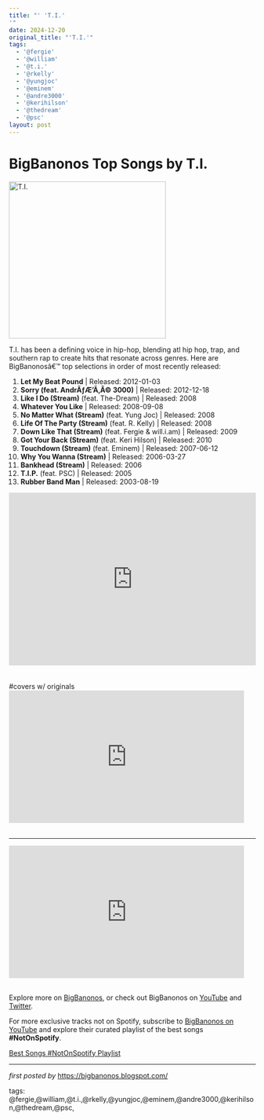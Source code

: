 ```yaml
---
title: "' 'T.I.'
'"
date: 2024-12-20
original_title: "'T.I.'"
tags:
  - '@fergie'
  - '@william'
  - '@t.i.'
  - '@rkelly'
  - '@yungjoc'
  - '@eminem'
  - '@andre3000'
  - '@kerihilson'
  - '@thedream'
  - '@psc'
layout: post
---
```

<h1>BigBanonos Top Songs by T.I.</h1>
<div class="separator"> <a href="https://www.billboard.com/wp-content/uploads/media/T.I.-press-photo-02-billboard-a-32-1548.jpg?w=1024" > <img alt="T.I." border="0" width="320" data-original-height="480" data-original-width="640" src="https://www.billboard.com/wp-content/uploads/media/T.I.-press-photo-02-billboard-a-32-1548.jpg?w=1024"/> </a>
</div>
<p>T.I. has been a defining voice in hip-hop, blending atl hip hop, trap, and southern rap to create hits that resonate across genres. Here are BigBanonosâ€™ top selections in order of most recently released:</p> <ol> <li><strong>Let My Beat Pound</strong> | Released: 2012-01-03</li> <li><strong>Sorry (feat. AndrÃƒÆ’Ã‚Â© 3000)</strong> | Released: 2012-12-18</li> <li><strong>Like I Do (Stream)</strong> (feat. The-Dream) | Released: 2008</li> <li><strong>Whatever You Like</strong> | Released: 2008-09-08</li> <li><strong>No Matter What (Stream)</strong> (feat. Yung Joc) | Released: 2008</li> <li><strong>Life Of The Party (Stream)</strong> (feat. R. Kelly) | Released: 2008</li> <li><strong>Down Like That (Stream)</strong> (feat. Fergie & will.i.am) | Released: 2009</li> <li><strong>Got Your Back (Stream)</strong> (feat. Keri Hilson) | Released: 2010</li> <li><strong>Touchdown (Stream)</strong> (feat. Eminem) | Released: 2007-06-12</li> <li><strong>Why You Wanna (Stream)</strong> | Released: 2006-03-27</li> <li><strong>Bankhead (Stream)</strong> | Released: 2006</li> <li><strong>T.I.P.</strong> (feat. PSC) | Released: 2005</li> <li><strong>Rubber Band Man</strong> | Released: 2003-08-19</li>
</ol> <div> <iframe src="https://open.spotify.com/embed/playlist/6Hz4AYn1k8tXLiJomAyaQ5?utm_source=generator" width="100%" height="352" frameborder="0" allowfullscreen="" allow="autoplay; clipboard-write; encrypted-media; fullscreen; picture-in-picture" loading="lazy"></iframe>
</div> <div></div><div><br /></div><div><br /></div>#covers w/ originals <br />
<iframe allowfullscreen="" frameborder="0" height="270" src="https://www.youtube.com/embed/S-zzAX3JvYc" width="480"></iframe> <div><br />
<hr />
<iframe allowfullscreen="" frameborder="0" height="270" src="https://www.youtube.com/embed/zvrHN5jPPjI" width="480"></iframe><br /><br /></div> <p>Explore more on <a href="https://bigbanonos.blogspot.com/">BigBanonos</a>, or check out BigBanonos on <a href="https://www.youtube.com/@BigBanonos">YouTube</a> and <a href="https://x.com/bigbanonos">Twitter</a>.</p>


<!--Subscribe and Playlist Links-->
<div>
    <p>For more exclusive tracks not on Spotify, subscribe to <a href="https://www.youtube.com/@BigBanonos" target="_blank">BigBanonos on YouTube</a> and explore their curated playlist of the best songs <strong>#NotOnSpotify</strong>.</p>
    <p><a href="https://www.youtube.com/playlist?list=PLtuNtuTatqI0kFahUCbtbfenC_ET5O_tr" target="_blank">Best Songs #NotOnSpotify Playlist<br /></a></p></div>

<hr />

<p><em>first posted by</em> <a href="https://bigbanonos.blogspot.com/" rel="noopener" target="_new">https://bigbanonos.blogspot.com/</a></p>

<p>tags: @fergie,@william,@t.i.,@rkelly,@yungjoc,@eminem,@andre3000,@kerihilson,@thedream,@psc,</p>
